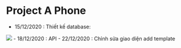 # Project A Phone

- 15/12/2020 : Thiết kế database:
<img src="https://imgur.com/IoC2o2A">
- 18/12/2020 : API
- 22/12/2020 : Chỉnh sửa giao diện add template
